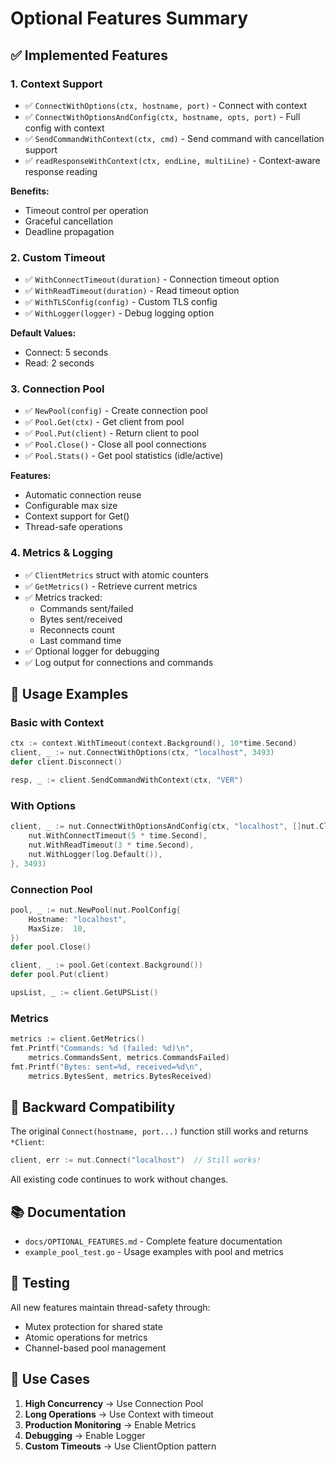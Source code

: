 # Optional Features Summary

## ✅ Implemented Features

### 1. Context Support
- ✅ `ConnectWithOptions(ctx, hostname, port)` - Connect with context
- ✅ `ConnectWithOptionsAndConfig(ctx, hostname, opts, port)` - Full config with context
- ✅ `SendCommandWithContext(ctx, cmd)` - Send command with cancellation support
- ✅ `readResponseWithContext(ctx, endLine, multiLine)` - Context-aware response reading

**Benefits:**
- Timeout control per operation
- Graceful cancellation
- Deadline propagation

### 2. Custom Timeout
- ✅ `WithConnectTimeout(duration)` - Connection timeout option
- ✅ `WithReadTimeout(duration)` - Read timeout option
- ✅ `WithTLSConfig(config)` - Custom TLS config
- ✅ `WithLogger(logger)` - Debug logging option

**Default Values:**
- Connect: 5 seconds
- Read: 2 seconds

### 3. Connection Pool
- ✅ `NewPool(config)` - Create connection pool
- ✅ `Pool.Get(ctx)` - Get client from pool
- ✅ `Pool.Put(client)` - Return client to pool
- ✅ `Pool.Close()` - Close all pool connections
- ✅ `Pool.Stats()` - Get pool statistics (idle/active)

**Features:**
- Automatic connection reuse
- Configurable max size
- Context support for Get()
- Thread-safe operations

### 4. Metrics & Logging
- ✅ `ClientMetrics` struct with atomic counters
- ✅ `GetMetrics()` - Retrieve current metrics
- ✅ Metrics tracked:
  - Commands sent/failed
  - Bytes sent/received
  - Reconnects count
  - Last command time
- ✅ Optional logger for debugging
- ✅ Log output for connections and commands

## 📝 Usage Examples

### Basic with Context
```go
ctx := context.WithTimeout(context.Background(), 10*time.Second)
client, _ := nut.ConnectWithOptions(ctx, "localhost", 3493)
defer client.Disconnect()

resp, _ := client.SendCommandWithContext(ctx, "VER")
```

### With Options
```go
client, _ := nut.ConnectWithOptionsAndConfig(ctx, "localhost", []nut.ClientOption{
    nut.WithConnectTimeout(5 * time.Second),
    nut.WithReadTimeout(3 * time.Second),
    nut.WithLogger(log.Default()),
}, 3493)
```

### Connection Pool
```go
pool, _ := nut.NewPool(nut.PoolConfig{
    Hostname: "localhost",
    MaxSize:  10,
})
defer pool.Close()

client, _ := pool.Get(context.Background())
defer pool.Put(client)

upsList, _ := client.GetUPSList()
```

### Metrics
```go
metrics := client.GetMetrics()
fmt.Printf("Commands: %d (failed: %d)\n", 
    metrics.CommandsSent, metrics.CommandsFailed)
fmt.Printf("Bytes: sent=%d, received=%d\n",
    metrics.BytesSent, metrics.BytesReceived)
```

## 🔄 Backward Compatibility

The original `Connect(hostname, port...)` function still works and returns `*Client`:

```go
client, err := nut.Connect("localhost")  // Still works!
```

All existing code continues to work without changes.

## 📚 Documentation

- `docs/OPTIONAL_FEATURES.md` - Complete feature documentation
- `example_pool_test.go` - Usage examples with pool and metrics

## 🧪 Testing

All new features maintain thread-safety through:
- Mutex protection for shared state
- Atomic operations for metrics
- Channel-based pool management

## 🎯 Use Cases

1. **High Concurrency** → Use Connection Pool
2. **Long Operations** → Use Context with timeout
3. **Production Monitoring** → Enable Metrics
4. **Debugging** → Enable Logger
5. **Custom Timeouts** → Use ClientOption pattern
